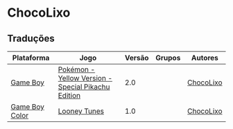 # ChocoLixo

## Traduções

| Plataforma | Jogo | Versão | Grupos | Autores |
| ----------- | ----------- | ----------- | ----------- | ----------- |
| [Game Boy](../../traducoes/game-boy/) | [Pokémon - Yellow Version - Special Pikachu Edition](../../traducoes/game-boy/pokemon-yellow-version-special-pikachu-edition_chocolixo/) | 2.0 |  | [ChocoLixo](../../autores/chocolixo/) |
| [Game Boy Color](../../traducoes/game-boy-color/) | [Looney Tunes](../../traducoes/game-boy-color/looney-tunes_chocolixo/) | 1.0 |  | [ChocoLixo](../../autores/chocolixo/) |